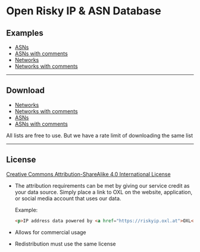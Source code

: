 # Open Risky IP & ASN Database


## Examples

* [ASNs]()
* [ASNs with comments]()
* [Networks]()
* [Networks with comments]()

----

## Download

* [Networks](https://riskyip.oxl.at/net.txt)
* [Networks with comments](https://riskyip.oxl.at/net.csv)
* [ASNs](https://riskyip.oxl.at/asn.txt)
* [ASNs with comments](https://riskyip.oxl.at/asn.csv)

All lists are free to use. But we have a rate limit of downloading the same list 

----

## License

[Creative Commons Attribution-ShareAlike 4.0 International License](https://creativecommons.org/licenses/by-sa/4.0/)

* The attribution requirements can be met by giving our service credit as your data source. Simply place a link to OXL on the website, application, or social media account that uses our data.

  Example:

  ```html
  <p>IP address data powered by <a href="https://riskyip.oxl.at">OXL</a></p>

  ```

* Allows for commercial usage

* Redistribution must use the same license
